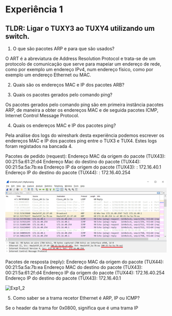 # Experiência 1

## TLDR: Ligar o TUXY3 ao TUXY4 utilizando um switch.

1. O que são pacotes ARP e para que são usados?

O ART é a abreviatura de Address Resolution Protocol e trata-se de um protocolo de comunicação que serve para mapeiar um endereço de rede, como por exemplo um endereço IPv4, num endereço físico, como por exemplo um endereço Ethernet ou MAC.

2. Quais são os endereços MAC e IP dos pacotes ARB?

3. Quais os pacotes gerados pelo comando ping?

Os pacotes gerados pelo comando ping são em primeira instância pacotes ARP, de maneira a obter os endereços MAC e de seguida pacotes ICMP, Internet Control Message Protocol.

4. Quais os endereços MAC e IP dos pacotes ping?

Pela análise dos logs do wireshark desta experiência podemos escrever os endereços MAC e IP dos pacotes ping entre o TUX3 e TUX4. Estes logs foram registados na bancada 4.

Pacotes de pedido (request):
Endereço MAC da origem do pacote (TUX43): 00:21:5a:61:2f:d4
Endereço Mac do destino do pacote (TUX44): 00:21:5a:5a:7b:ea
Endereço IP da origem do pacote (TUX43): :
172.16.40.1
Endereço IP do destino do pacote (TUX44): :
172.16.40.254

![Exp1_1](https://raw.githubusercontent.com/MechJM/trabalhoRCOM/master/TP2/docs/logs/exp1_1.png?token=AIVHWXE5XUXUQ4HR3YCDNDK72JCFG)

Pacotes de resposta (reply):
Endereço MAC da origem do pacote (TUX44): 00:21:5a:5a:7b:ea
Endereço MAC do destino do pacote (TUX43):
00:21:5a:61:2f:d4
Endereço IP da origem do pacote (TUX44):
172.16.40.254
Endereço IP do destino do pacote (TUX43):
172.16.40.1

![Exp1_2](https://github.com/MechJM/trabalhoRCOM/tree/master/TP2/docs/logs/exp1_2.png)

5. Como saber se a trama recetor Ethernet é ARP, IP ou ICMP?

Se o header da trama for 0x0800, significa que é uma trama IP